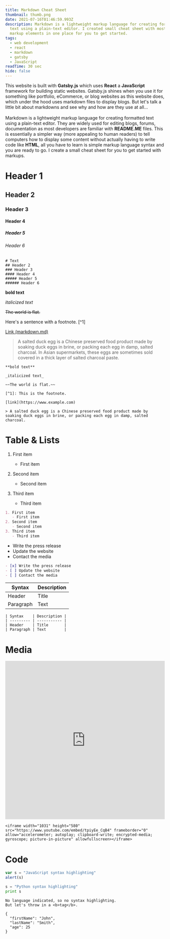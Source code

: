 ```yaml
---
title: Markdown Cheat Sheet
thumbnail: thumb.png
date: 2021-07-16T01:46:59.993Z
description: Markdown is a lightweight markup language for creating formatted
  text using a plain-text editor. I created small cheat sheet with most common
  markup elements in one place for you to get started.
tags:
  - web development
  - react
  - markdown
  - gatsby
  - JavaScript
readTime: 30 sec
hide: false
---
```


This website is built with **Gatsby.js** which uses **React** a **JavaScript** framework for building static websites. Gatsby.js shines when you use it for something like portfolio, eCommerce, or blog websites as this website does, which under the hood uses markdown files to display blogs. But let's talk a little bit about markdowns and see why and how are they use at all...\
\
Markdown is a lightweight markup language for creating formatted text using a plain-text editor. They are widely used for editing blogs, forums, documentation as most developers are familiar with **README.ME** files. This is essentially a simpler way (more appealing to human readers) to tell computers how to display some content without actually having to write code like **HTML**, all you have to learn is simple markup language syntax and you are ready to go. I create a small cheat sheet for you to get started with markups.

# Header 1

## Header 2

### Header 3

#### Header 4

##### Header 5

###### Header 6

```
# Text
## Header 2
### Header 3
#### Header 4
##### Header 5
###### Header 6
```

**bold text**

_italicized text_

~~The world is flat.~~

Here's a sentence with a footnote. [^1]

[Link (markdown.md)](https://raw.github.com/adamschwartz/github-markdown-kitchen-sink/master/README.md)

> A salted duck egg is a Chinese preserved food product made by soaking duck eggs in brine, or packing each egg in damp, salted charcoal. In Asian
> supermarkets, these eggs are sometimes sold covered in a thick layer of salted charcoal paste.

```
**bold text**

_italicized text_

~~The world is flat.~~

[^1]: This is the footnote.

[link](https://www.example.com)

> A salted duck egg is a Chinese preserved food product made by soaking duck eggs in brine, or packing each egg in damp, salted charcoal.
```

# Table & Lists

1. First item

   - First item

2. Second item

   - Second item

3. Third item

   - Third item

```markdown
1. First item
   - First item
2. Second item
   - Second item
3. Third item
   - Third item
```

- Write the press release
- Update the website
- Contact the media

```markdown
- [x] Write the press release
- [ ] Update the website
- [ ] Contact the media
```

| Syntax    | Description |
| --------- | ----------- |
| Header    | Title       |
| Paragraph | Text        |

```
| Syntax    | Description |
| --------- | ----------- |
| Header    | Title       |
| Paragraph | Text        |
```

# Media

<!-- !\\\[alt text](salty_egg.jpg)

    !\\\[alt text](salty_egg.jpg) -->

<iframe width="100%" height="500" src="https://www.youtube.com/embed/tpiyEe_CqB4" frameborder="0" allow="accelerometer; autoplay; clipboard-write; encrypted-media; gyroscope; picture-in-picture" allowfullscreen></iframe>

```
<iframe width="1031" height="580" src="https://www.youtube.com/embed/tpiyEe_CqB4" frameborder="0" allow="accelerometer; autoplay; clipboard-write; encrypted-media; gyroscope; picture-in-picture" allowfullscreen></iframe>
```

# Code

```javascript
var s = "JavaScript syntax highlighting"
alert(s)
```

```python
s = "Python syntax highlighting"
print s
```

```
No language indicated, so no syntax highlighting.
But let's throw in a <b>tag</b>.

{
  "firstName": "John",
  "lastName": "Smith",
  "age": 25
}
```
